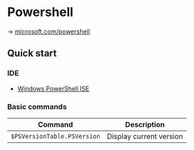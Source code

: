# Powershell

→ [microsoft.com/powershell](https://docs.microsoft.com/en-us/powershell/)

## Quick start

### IDE

- [Windows PowerShell ISE](https://docs.microsoft.com/en-us/powershell/scripting/components/ise/introducing-the-windows-powershell-ise)

### Basic commands

Command                     | Description
----------------------------|------------------------
`$PSVersionTable.PSVersion` | Display current version
